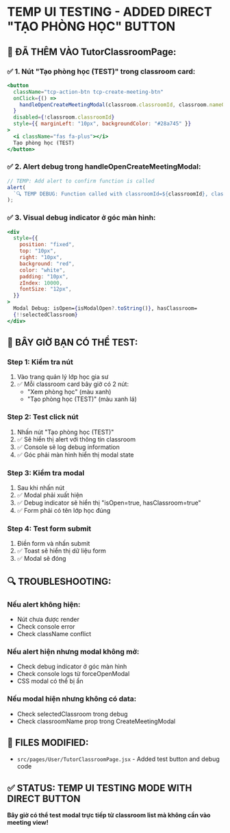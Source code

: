 # TEMP UI TESTING - ADDED DIRECT "TẠO PHÒNG HỌC" BUTTON

## 🔧 ĐÃ THÊM VÀO TutorClassroomPage:

### ✅ 1. **Nút "Tạo phòng học (TEST)" trong classroom card:**

```jsx
<button
  className="tcp-action-btn tcp-create-meeting-btn"
  onClick={() =>
    handleOpenCreateMeetingModal(classroom.classroomId, classroom.nameOfRoom)
  }
  disabled={!classroom.classroomId}
  style={{ marginLeft: "10px", backgroundColor: "#28a745" }}
>
  <i className="fas fa-plus"></i>
  Tạo phòng học (TEST)
</button>
```

### ✅ 2. **Alert debug trong handleOpenCreateMeetingModal:**

```jsx
// TEMP: Add alert to confirm function is called
alert(
  `🔍 TEMP DEBUG: Function called with classroomId=${classroomId}, classroomName=${classroomName}`
);
```

### ✅ 3. **Visual debug indicator ở góc màn hình:**

```jsx
<div
  style={{
    position: "fixed",
    top: "10px",
    right: "10px",
    background: "red",
    color: "white",
    padding: "10px",
    zIndex: 10000,
    fontSize: "12px",
  }}
>
  Modal Debug: isOpen={isModalOpen?.toString()}, hasClassroom=
  {!!selectedClassroom}
</div>
```

## 🎯 BÂY GIỜ BẠN CÓ THỂ TEST:

### **Step 1: Kiểm tra nút**

1. Vào trang quản lý lớp học gia sư
2. ✅ Mỗi classroom card bây giờ có 2 nút:
   - "Xem phòng học" (màu xanh)
   - "Tạo phòng học (TEST)" (màu xanh lá)

### **Step 2: Test click nút**

1. Nhấn nút "Tạo phòng học (TEST)"
2. ✅ Sẽ hiển thị alert với thông tin classroom
3. ✅ Console sẽ log debug information
4. ✅ Góc phải màn hình hiển thị modal state

### **Step 3: Kiểm tra modal**

1. Sau khi nhấn nút
2. ✅ Modal phải xuất hiện
3. ✅ Debug indicator sẽ hiển thị "isOpen=true, hasClassroom=true"
4. ✅ Form phải có tên lớp học đúng

### **Step 4: Test form submit**

1. Điền form và nhấn submit
2. ✅ Toast sẽ hiển thị dữ liệu form
3. ✅ Modal sẽ đóng

## 🔍 TROUBLESHOOTING:

### **Nếu alert không hiện:**

- Nút chưa được render
- Check console error
- Check className conflict

### **Nếu alert hiện nhưng modal không mở:**

- Check debug indicator ở góc màn hình
- Check console logs từ forceOpenModal
- CSS modal có thể bị ẩn

### **Nếu modal hiện nhưng không có data:**

- Check selectedClassroom trong debug
- Check classroomName prop trong CreateMeetingModal

## 📁 FILES MODIFIED:

- `src/pages/User/TutorClassroomPage.jsx` - Added test button and debug code

## ✅ STATUS: TEMP UI TESTING MODE WITH DIRECT BUTTON

**Bây giờ có thể test modal trực tiếp từ classroom list mà không cần vào meeting view!**
